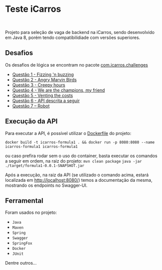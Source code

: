 # Teste iCarros

<br/>

Projeto para seleção de vaga de backend na iCarros, sendo desenvolvido em Java 8, porém tendo compatibilidiade com versões superiores.

## Desafios

Os desafios de lógica se encontram no pacote [com.icarros.challenges](https://github.com/MarlonCosta/Teste-iCarros/tree/master/src/main/java/com/icarros/challenges)

- [Questão 1 - Fizzing 'n buzzing](https://github.com/MarlonCosta/Teste-iCarros/blob/master/src/main/java/com/icarros/challenges/FizzingNBuzzing.java)
- [Questão 2 - Angry Marvin Birds](https://github.com/MarlonCosta/Teste-iCarros/blob/master/src/main/java/com/icarros/challenges/AngryMavinBirds.java)
- [Questão 3 - Creepy hours](https://github.com/MarlonCosta/Teste-iCarros/blob/master/src/main/java/com/icarros/challenges/CreepyHours.java)
- [Questão 4 - We are the champions, my friend](https://github.com/MarlonCosta/Teste-iCarros/blob/master/src/main/java/com/icarros/challenges/WeAreTheChampions.java)
- [Questão 5 - Venting the costs](https://github.com/MarlonCosta/Teste-iCarros/blob/master/src/main/java/com/icarros/challenges/VentingTheCosts.sql)
- [Questão 6 - API descrita a seguir](https://github.com/MarlonCosta/Teste-iCarros/tree/master/src/main/java/com/icarros/formula1)
- [Questão 7 – Robot](https://github.com/MarlonCosta/Teste-iCarros/blob/master/src/main/java/com/icarros/challenges/Robot.java)

## Execução da API
Para executar a API, é possível utilizar o [Dockerfile](https://github.com/MarlonCosta/Teste-iCarros/blob/master/Dockerfile) do projeto:

  ```docker build -t icarros-formula1 . && docker run -p 8080:8080 --name icarros-formula1 icarros-formula1```
  
  ou caso prefira rodar sem o uso do container, basta executar os comandos a seguir em ordem, na raiz do projeto:
  ```mvn clean package```
  ```java -jar ./target/formula1-0.0.1-SNAPSHOT.jar```
  
  Após a execução, na raiz da API (se utilizado o comando acima, estará localizada em [http://localhost:8080/](http://localhost:8080/)) temos a documentação da mesma, mostrando os endpoints no Swagger-UI.

## Ferramental
  Foram usados no projeto:
  - ``` Java ```
  - ``` Maven ```
  - ``` Spring ```
  - ``` Swagger ```
  - ``` SpringFox ```
  - ``` Docker ```
  - ``` JUnit ```
  
  Dentre outros...
